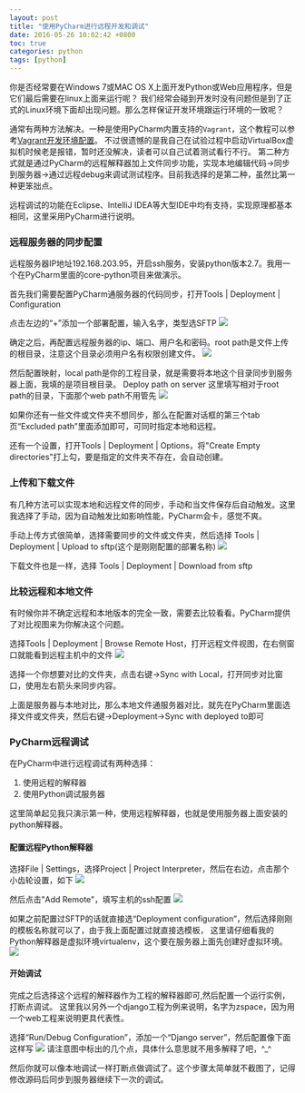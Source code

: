 ```yaml
---
layout: post
title: "使用PyCharm进行远程开发和调试"
date: 2016-05-26 10:02:42 +0800
toc: true
categories: python
tags: [python]
---
```


你是否经常要在Windows 7或MAC OS X上面开发Python或Web应用程序，但是它们最后需要在linux上面来运行呢？
我们经常会碰到开发时没有问题但是到了正式的Linux环境下面却出现问题。那么怎样保证开发环境跟运行环境的一致呢？

通常有两种方法解决。一种是使用PyCharm内置支持的`Vagrant`，这个教程可以参考[Vagrant开发环境配置](https://github.com/astaxie/Go-in-Action/blob/master/ebook/zh/01.0.md)。
不过很遗憾的是我自己在试验过程中启动VirtualBox虚拟机时候老是报错，暂时还没解决，读者可以自己试着测试看行不行。
第二种方式就是通过PyCharm的远程解释器加上文件同步功能，实现本地编辑代码->同步到服务器->通过远程debug来调试测试程序。目前我选择的是第二种，虽然比第一种更笨拙点。<!--more-->

远程调试的功能在Eclipse、IntelliJ IDEA等大型IDE中均有支持，实现原理都基本相同，这里采用PyCharm进行说明。

### 远程服务器的同步配置

远程服务器IP地址192.168.203.95，开启ssh服务，安装python版本2.7。我用一个在PyCharm里面的core-python项目来做演示。

首先我们需要配置PyCharm通服务器的代码同步，打开Tools | Deployment | Configuration

点击左边的“+”添加一个部署配置，输入名字，类型选SFTP
![](https://xnstatic-1253397658.file.myqcloud.com/pcr001.png)

确定之后，再配置远程服务器的ip、端口、用户名和密码。root path是文件上传的根目录，注意这个目录必须用户名有权限创建文件。
![](https://xnstatic-1253397658.file.myqcloud.com/pcr002.png)

然后配置映射，local path是你的工程目录，就是需要将本地这个目录同步到服务器上面，我填的是项目根目录。
Deploy path on server 这里填写相对于root path的目录，下面那个web path不用管先
![](https://xnstatic-1253397658.file.myqcloud.com/pcr003.png)

如果你还有一些文件或文件夹不想同步，那么在配置对话框的第三个tab页“Excluded path”里面添加即可，可同时指定本地和远程。

还有一个设置，打开Tools | Deployment | Options，将"Create Empty directories"打上勾，要是指定的文件夹不存在，会自动创建。

### 上传和下载文件
有几种方法可以实现本地和远程文件的同步，手动和当文件保存后自动触发。这里我选择了手动，因为自动触发比如影响性能，PyCharm会卡，感觉不爽。

手动上传方式很简单，选择需要同步的文件或文件夹，然后选择 Tools | Deployment | Upload to sftp(这个是刚刚配置的部署名称)
![](https://xnstatic-1253397658.file.myqcloud.com/pcr004.png)

下载文件也是一样，选择 Tools | Deployment | Download from sftp

### 比较远程和本地文件
有时候你并不确定远程和本地版本的完全一致，需要去比较看看。PyCharm提供了对比视图来为你解决这个问题。

选择Tools | Deployment | Browse Remote Host，打开远程文件视图，在右侧窗口就能看到远程主机中的文件
![](https://xnstatic-1253397658.file.myqcloud.com/pcr005.png)

选择一个你想要对比的文件夹，点击右键->Sync with Local，打开同步对比窗口，使用左右箭头来同步内容。

上面是服务器与本地对比，那么本地文件通服务器对比，就先在PyCharm里面选择文件或文件夹，然后右键->Deployment->Sync with deployed to即可

### PyCharm远程调试
在PyCharm中进行远程调试有两种选择：

1. 使用远程的解释器
2. 使用Python调试服务器

这里简单起见我只演示第一种，使用远程解释器，也就是使用服务器上面安装的python解释器。

#### 配置远程Python解释器
选择File | Settings，选择Project | Project Interpreter，然后在右边，点击那个小齿轮设置，如下
![](https://xnstatic-1253397658.file.myqcloud.com/pcr006.png)

然后点击"Add Remote"，填写主机的ssh配置
![](https://xnstatic-1253397658.file.myqcloud.com/pcr007.png)

如果之前配置过SFTP的话就直接选“Deployment configuration”，然后选择刚刚的模板名称就可以了，由于我上面配置过就直接选模板，
这里请仔细看我的Python解释器是虚拟环境virtualenv，这个要在服务器上面先创建好虚拟环境。
![](https://xnstatic-1253397658.file.myqcloud.com/pcr009.png)

#### 开始调试
完成之后选择这个远程的解释器作为工程的解释器即可,然后配置一个运行实例，打断点调试。
这里我以另外一个django工程为例来说明，名字为zspace，因为用一个web工程来说明更具代表性。

选择“Run/Debug Configuration”，添加一个“Django server”，然后配置像下面这样写
![](https://xnstatic-1253397658.file.myqcloud.com/pcr010.png)
请注意图中标出的几个点，具体什么意思就不用多解释了吧，^_^

然后你就可以像本地调试一样打断点做调试了。这个步骤太简单就不截图了，记得修改源码后同步到服务器继续下一次的调试。

